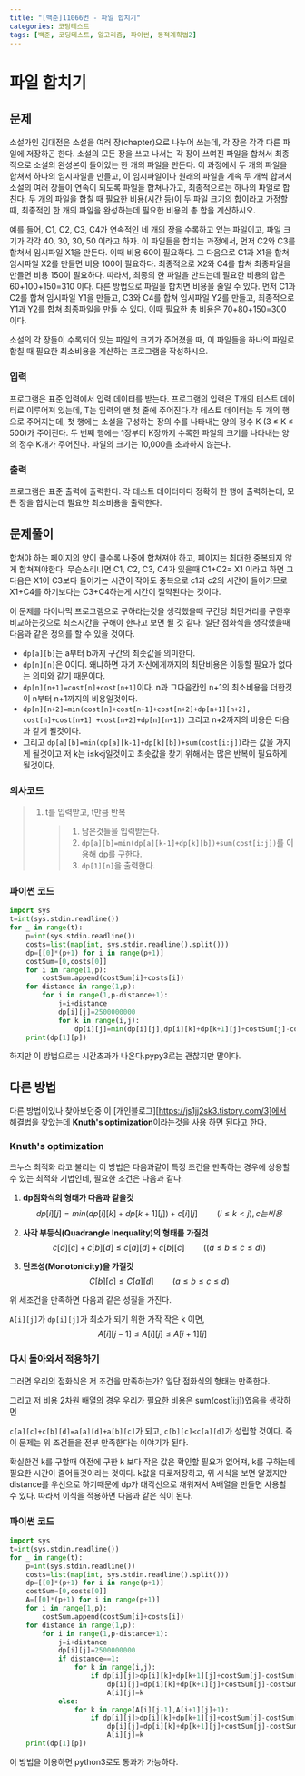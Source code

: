 ```yaml
---
title: "[백준]11066번 - 파일 합치기"
categories: 코딩테스트
tags: [백준, 코딩테스트, 알고리즘, 파이썬, 동적계획법2]
---
```


# 파일 합치기

## 문제

소설가인 김대전은 소설을 여러 장(chapter)으로 나누어 쓰는데, 각 장은 각각 다른 파일에 저장하곤 한다. 소설의 모든 장을 쓰고 나서는 각 장이 쓰여진 파일을 합쳐서 최종적으로 소설의 완성본이 들어있는 한 개의 파일을 만든다. 이 과정에서 두 개의 파일을 합쳐서 하나의 임시파일을 만들고, 이 임시파일이나 원래의 파일을 계속 두 개씩 합쳐서 소설의 여러 장들이 연속이 되도록 파일을 합쳐나가고, 최종적으로는 하나의 파일로 합친다. 두 개의 파일을 합칠 때 필요한 비용(시간 등)이 두 파일 크기의 합이라고 가정할 때, 최종적인 한 개의 파일을 완성하는데 필요한 비용의 총 합을 계산하시오.

예를 들어, C1, C2, C3, C4가 연속적인 네 개의 장을 수록하고 있는 파일이고, 파일 크기가 각각 40, 30, 30, 50 이라고 하자. 이 파일들을 합치는 과정에서, 먼저 C2와 C3를 합쳐서 임시파일 X1을 만든다. 이때 비용 60이 필요하다. 그 다음으로 C1과 X1을 합쳐 임시파일 X2를 만들면 비용 100이 필요하다. 최종적으로 X2와 C4를 합쳐 최종파일을 만들면 비용 150이 필요하다. 따라서, 최종의 한 파일을 만드는데 필요한 비용의 합은 60+100+150=310 이다. 다른 방법으로 파일을 합치면 비용을 줄일 수 있다. 먼저 C1과 C2를 합쳐 임시파일 Y1을 만들고, C3와 C4를 합쳐 임시파일 Y2를 만들고, 최종적으로 Y1과 Y2를 합쳐 최종파일을 만들 수 있다. 이때 필요한 총 비용은 70+80+150=300 이다.

소설의 각 장들이 수록되어 있는 파일의 크기가 주어졌을 때, 이 파일들을 하나의 파일로 합칠 때 필요한 최소비용을 계산하는 프로그램을 작성하시오.

###  입력

프로그램은 표준 입력에서 입력 데이터를 받는다. 프로그램의 입력은 T개의 테스트 데이터로 이루어져 있는데, T는 입력의 맨 첫 줄에 주어진다.각 테스트 데이터는 두 개의 행으로 주어지는데, 첫 행에는 소설을 구성하는 장의 수를 나타내는 양의 정수 K (3 ≤ K ≤ 500)가 주어진다. 두 번째 행에는 1장부터 K장까지 수록한 파일의 크기를 나타내는 양의 정수 K개가 주어진다. 파일의 크기는 10,000을 초과하지 않는다.

### 출력

프로그램은 표준 출력에 출력한다. 각 테스트 데이터마다 정확히 한 행에 출력하는데, 모든 장을 합치는데 필요한 최소비용을 출력한다.

## 문제풀이

합쳐야 하는 페이지의 양이 클수록 나중에 합쳐져야 하고, 페이지는 최대한 중복되지 않게 합쳐져야한다. 무슨소리냐면 C1, C2, C3, C4가 있을때 C1+C2= X1 이라고 하면 그다음은 X1이 C3보다 들어가는 시간이 작아도 중복으로 c1과 c2의 시간이 들어가므로 X1+C4를 하기보다는 C3+C4하는게 시간이 절약된다는 것이다.

이 문제를 다이나믹 프로그램으로 구하라는것을 생각했을때 구간당 최단거리를 구한후 비교하는것으로 최소시간을 구해야 한다고 보면 될 것 같다. 일단 점화식을 생각했을때 다음과 같은 정의를 할 수 있을 것이다.

-  `dp[a][b]`는 a부터 b까지 구간의 최솟값을 의미한다. 
- `dp[n][n]`은 0이다. 왜냐하면 자기 자신에게까지의 최단비용은 이동할 필요가 없다는 의미와 같기 때문이다.
- `dp[n][n+1]=cost[n]+cost[n+1]`이다. n과 그다음칸인 n+1의 최소비용을 더한것이 n부터 n+1까지의 비용일것이다.
- `dp[n][n+2]=min(cost[n]+cost[n+1]+cost[n+2]+dp[n+1][n+2], cost[n]+cost[n+1] +cost[n+2]+dp[n][n+1])` 그리고 n+2까지의 비용은 다음과 같게 될것이다.
- 그리고 `dp[a][b]=min(dp[a][k-1]+dp[k][b])+sum(cost[i:j])`라는 값을 가지게 될것이고 저 k는 i≤k<j일것이고 최솟값을 찾기 위해서는 많은 반복이 필요하게 될것이다. 

### 의사코드

> 1. t를 입력받고, t만큼 반복
>
>    > 1. 남은것들을 입력받는다.
>    > 2. `dp[a][b]=min(dp[a][k-1]+dp[k][b])+sum(cost[i:j])`를 이용해 dp를 구한다.
>    > 3. `dp[1][n]`을 출력한다.

### 파이썬 코드

```python
import sys
t=int(sys.stdin.readline())
for _ in range(t):
    p=int(sys.stdin.readline())
    costs=list(map(int, sys.stdin.readline().split()))
    dp=[[0]*(p+1) for i in range(p+1)]
    costSum=[0,costs[0]]
    for i in range(1,p):
        costSum.append(costSum[i]+costs[i])
    for distance in range(1,p):
        for i in range(1,p-distance+1):
            j=i+distance
            dp[i][j]=2500000000
            for k in range(i,j):
                dp[i][j]=min(dp[i][j],dp[i][k]+dp[k+1][j]+costSum[j]-costSum[i-1])
    print(dp[1][p])
```

하지만 이 방법으로는 시간초과가 나온다.pypy3로는 괜찮지만 말이다.

## 다른 방법

 다른 방법이있나 찾아보던중  이 [개인블로그][https://js1jj2sk3.tistory.com/3]에서 해결법을 찾았는데 **Knuth's optimization**이라는것을 사용 하면 된다고 한다.

###  **Knuth's optimization**

크누스 최적화 라고 불리는 이 방법은 다음과같이 특정 조건을 만족하는 경우에 상용할 수 있는 최적화 기법인데, 필요한 조건은 다음과 같다.

1. **dp점화식의 형태가 다음과 같을것**
   $$
   dp[i][j]= min(dp[i][k]+dp[k+1][j])+c[i][j]\;\;\;\;\;\quad (i≤k<j),c는 비용
   $$

2. **사각 부등식(Quadrangle Inequality)의 형태를 가질것**
   $$
   c[a][c]+c[b][d]≤c[a][d]+c[b][c]\quad\quad ((a≤b≤c≤d))
   $$

3. **단조성(Monotonicity)을 가질것**
   $$
   C[b][c]≤C[a][d]\quad\quad    (a≤b≤c≤d)
   $$

위 세조건을 만족하면 다음과 같은 성질을 가진다.

`A[i][j]`가 `dp[i][j]`가 최소가 되기 위한 가작 작은 k 이면,
$$
A[i][j-1]≤A[i][j]≤A[i+1][j]
$$

### 다시 돌아와서 적용하기

그러면 우리의 점화식은 저 조건을 만족하는가? 일단 점화식의 형태는 만족한다.

그리고 저 비용 2차원 배열의 경우 우리가 필요한 비용은 sum(cost[i:j])였음을 생각하면  

`c[a][c]+c[b][d]=a[a][d]+a[b][c]`가 되고, `c[b][c]<c[a][d]`가 성립할 것이다. 즉 이 문제는 위 조건들을 전부 만족한다는 이야기가 된다.

확실한건 k를 구할때 이전에 구한 k 보다 작은 값은 확인할 필요가 없어져, k를 구하는데 필요한 시간이  줄어들것이라는 것이다. k값을 따로저장하고, 위 시식을 보면 알겠지만 distance를 우선으로 하기때문에 dp가 대각선으로 채워져서 A배열을 만들면 사용할 수 있다. 따라서 이식을 적용하면 다음과 같은 식이 된다.

### 파이썬 코드

```python
import sys
t=int(sys.stdin.readline())
for _ in range(t):
    p=int(sys.stdin.readline())
    costs=list(map(int, sys.stdin.readline().split()))
    dp=[[0]*(p+1) for i in range(p+1)]
    costSum=[0,costs[0]]
    A=[[0]*(p+1) for i in range(p+1)]
    for i in range(1,p):
        costSum.append(costSum[i]+costs[i])
    for distance in range(1,p):
        for i in range(1,p-distance+1):
            j=i+distance
            dp[i][j]=2500000000
            if distance==1:
                for k in range(i,j):
                    if dp[i][j]>dp[i][k]+dp[k+1][j]+costSum[j]-costSum[i-1]:
                        dp[i][j]=dp[i][k]+dp[k+1][j]+costSum[j]-costSum[i-1]
                        A[i][j]=k
            else:
                for k in range(A[i][j-1],A[i+1][j]+1):
                    if dp[i][j]>dp[i][k]+dp[k+1][j]+costSum[j]-costSum[i-1]:
                        dp[i][j]=dp[i][k]+dp[k+1][j]+costSum[j]-costSum[i-1]
                        A[i][j]=k
    print(dp[1][p])
```

이 방법을 이용하면 python3로도 통과가 가능하다.

